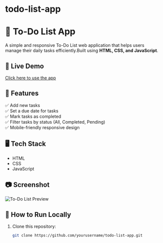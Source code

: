 # todo-list-app
# 📝 To-Do List App

A simple and responsive To-Do List web application that helps users manage their daily tasks efficiently.Built using **HTML, CSS, and JavaScript**.

## 🚀 Live Demo
[Click here to use the app](https://yourusername.github.io/todo-list-app/)  

## 📌 Features
✅ Add new tasks  
✅ Set a due date for tasks  
✅ Mark tasks as completed  
✅ Filter tasks by status (All, Completed, Pending)  
✅ Mobile-friendly responsive design  

## 🖥️ Tech Stack
- HTML  
- CSS  
- JavaScript  

## 📷 Screenshot
![To-Do List Preview](screenshot.png)  

## 📂 How to Run Locally
1. Clone this repository:
   ```bash
   git clone https://github.com/yourusername/todo-list-app.git

